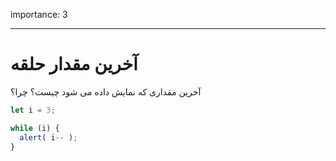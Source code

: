 importance: 3

---

# آخرین مقدار حلقه

آخرین مقداری که نمایش داده می شود چیست؟ چرا؟

```js
let i = 3;

while (i) {
  alert( i-- );
}
```
